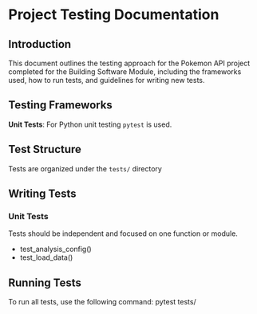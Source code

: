 
# Project Testing Documentation

## Introduction
This document outlines the testing approach for the Pokemon API project completed for the Building Software Module, including the frameworks used, how to run tests, and guidelines for writing new tests.

## Testing Frameworks
**Unit Tests**: For Python unit testing `pytest` is used.

## Test Structure
Tests are organized under the `tests/` directory 

## Writing Tests
### Unit Tests
Tests should be independent and focused on one function or module.
- test_analysis_config()
- test_load_data()

## Running Tests
To run all tests, use the following command:
pytest tests/
